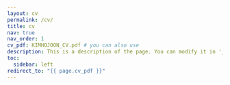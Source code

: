 ```yaml
---
layout: cv
permalink: /cv/
title: cv
nav: true
nav_order: 1
cv_pdf: KIMHOJOON_CV.pdf # you can also use
description: This is a description of the page. You can modify it in '_pages/cv.md'. You can also change or remove the top pdf download button.
toc:
  sidebar: left
redirect_to: "{{ page.cv_pdf }}"
---
```

